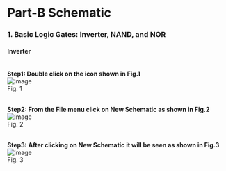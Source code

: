 # Part-B Schematic 

### 1. Basic Logic Gates: Inverter, NAND, and NOR
#### Inverter

<br><b>Step1: Double click on the icon shown in Fig.1</b><br>
![image](https://github.com/zakirhussainmj/digital_ic_design_lab/assets/165588295/3578404c-af59-4db4-8a12-e6817607bb58)
<br>Fig. 1

<br><b>Step2: From the File menu click on New Schematic as shown in Fig.2</b><br>
![image](https://github.com/zakirhussainmj/digital_ic_design_lab/assets/165588295/b2af1b6d-624f-405f-812c-62297ab5f7e8)
<br>Fig. 2

<br><b>Step3: After clicking on New Schematic it will be seen as shown in Fig.3</b><br>
![image](https://github.com/zakirhussainmj/digital_ic_design_lab/assets/165588295/3077b3e0-ac38-4a1d-a0ff-79286994cbaf)
<br>Fig. 3


